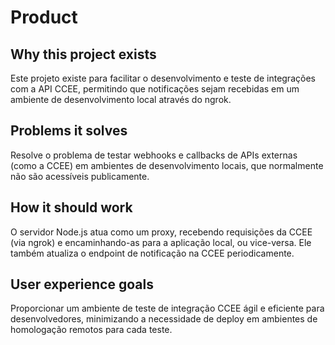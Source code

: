 # Product

## Why this project exists
Este projeto existe para facilitar o desenvolvimento e teste de integrações com a API CCEE, permitindo que notificações sejam recebidas em um ambiente de desenvolvimento local através do ngrok.

## Problems it solves
Resolve o problema de testar webhooks e callbacks de APIs externas (como a CCEE) em ambientes de desenvolvimento locais, que normalmente não são acessíveis publicamente.

## How it should work
O servidor Node.js atua como um proxy, recebendo requisições da CCEE (via ngrok) e encaminhando-as para a aplicação local, ou vice-versa. Ele também atualiza o endpoint de notificação na CCEE periodicamente.

## User experience goals
Proporcionar um ambiente de teste de integração CCEE ágil e eficiente para desenvolvedores, minimizando a necessidade de deploy em ambientes de homologação remotos para cada teste.